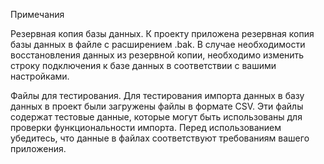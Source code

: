 Примечания

Резервная копия базы данных.
К проекту приложена резервная копия базы данных в файле с расширением .bak. В случае необходимости восстановления данных из резервной копии, необходимо изменить строку подключения к базе данных в соответствии с вашими настройками.

Файлы для тестирования.
Для тестирования импорта данных в базу данных в проект были загружены файлы в формате CSV. Эти файлы содержат тестовые данные, которые могут быть использованы для проверки функциональности импорта. Перед использованием убедитесь, что данные в файлах соответствуют требованиям вашего приложения.
